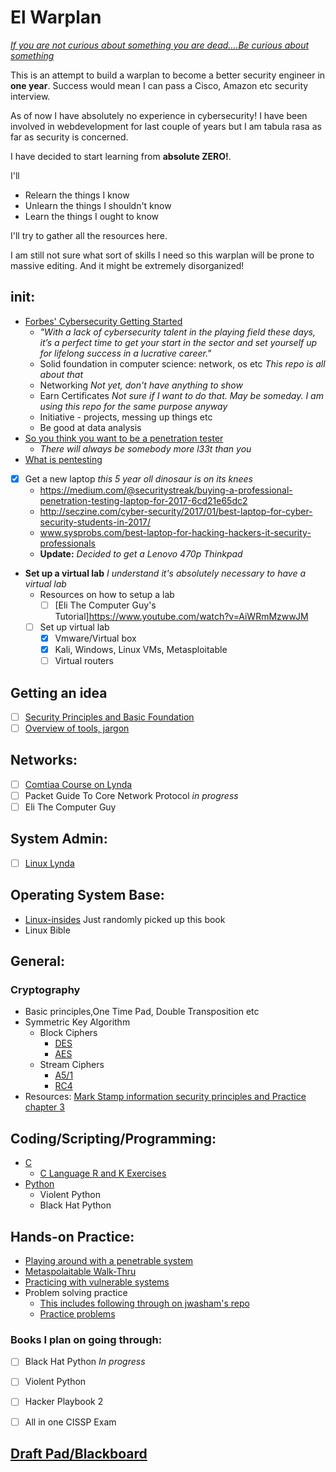 # El Warplan

*[If you are not curious about something you are dead....Be curious about something](https://www.youtube.com/watch?v=be7bvZkgFmY)*

This is an attempt to build a warplan to become a better security engineer in **one year**. Success would mean I can pass a Cisco, Amazon etc security interview.

As of now I have absolutely no experience in cybersecurity! I have been involved in webdevelopment for last couple of years but I am tabula rasa as far as security is concerned.

I have decided to start learning from **absolute ZERO!**.

I'll
- Relearn the things I know
- Unlearn the things I shouldn't know
- Learn the things I ought to know

I'll try to gather all the resources here.

I am still not sure what sort of skills I need so this warplan will be prone to massive editing. And it might be extremely disorganized!

## __init__:
- [Forbes' Cybersecurity Getting Started](https://www.forbes.com/sites/laurencebradford/2017/02/27/how-to-start-a-lucrative-career-in-cybersecurity)
   - _"With a lack of cybersecurity talent in the playing field these days, it’s a perfect time to get your start in the sector and set yourself up for lifelong success in a lucrative career."_
   - Solid foundation in computer science: network, os etc _This repo is all about that_
   - Networking _Not yet, don't have anything to show_
   - Earn Certificates _Not sure if I want to do that. May be someday. I am using this repo for the same purpose anyway_
   - Initiative - projects, messing up things etc
   - Be good at data analysis
- [So you think you want to be a penetration tester](https://www.youtube.com/watch?v=be7bvZkgFmY)
  - _There will always be somebody more l33t than you_
- [What is pentesting](https://www.youtube.com/watch?v=b7jW9X9UqiY)

- [x] Get a new laptop _this 5 year oll dinosaur is on its knees_
  - https://medium.com/@securitystreak/buying-a-professional-penetration-testing-laptop-for-2017-6cd21e65dc2
  - http://seczine.com/cyber-security/2017/01/best-laptop-for-cyber-security-students-in-2017/
  - www.sysprobs.com/best-laptop-for-hacking-hackers-it-security-professionals
  - **Update:** _Decided to get a Lenovo 470p Thinkpad_


- **Set up a virtual lab** _I understand it's absolutely necessary to have a virtual lab_
  - Resources on how to setup a lab
    - [ ] [Eli The Computer Guy's Tutorial]https://www.youtube.com/watch?v=AiWRmMzwwJM
  - [ ] Set up virtual lab
    - [x] Vmware/Virtual box
    - [x] Kali, Windows, Linux VMs, Metasploitable
    - [ ] Virtual routers

## Getting an idea
- [ ] [Security Principles and Basic Foundation](https://www.lynda.com/learning-paths/IT/become-an-it-security-specialist)
- [ ] [Overview of tools, jargon](https://www.lynda.com/learning-paths/IT/become-an-ethical-hacker)

## Networks:
- [ ] [Comtiaa Course on Lynda](https://www.lynda.com/Network-tutorials/CompTIA-Network-Exam-Prep-N10-006-Part-3-World-TCPIP/414773-2.html)
- [ ] Packet Guide To Core Network Protocol _in progress_
- [ ] Eli The Computer Guy

## System Admin:
- [ ] [Linux Lynda](https://www.lynda.com/learning-paths/IT/prepare-for-the-lpic-1-and-comptia-linux-certifications)


## Operating System Base:
- [Linux-insides](https://0xax.gitbooks.io/linux-insides/content/index.html) Just randomly picked up this book
- Linux Bible

## General:

### Cryptography
   - Basic principles,One Time Pad, Double Transposition etc
   - Symmetric Key Algorithm
      - Block Ciphers
         - [DES](https://www.youtube.com/watch?v=G_guTnTcoqg)
         - [AES](https://www.youtube.com/watch?v=ZhILF5Dhx74)
      - Stream Ciphers
         - [A5/1](https://www.youtube.com/watch?v=1GoP_HfF_v4)
         - [RC4](https://www.youtube.com/watch?v=riIp6EQOJOg)
- Resources:
   [Mark Stamp information security principles and Practice chapter 3](https://www.amazon.com/Information-Security-Principles-Mark-Stamp/dp/0470626399)

## Coding/Scripting/Programming:
- [C](https://www.amazon.com/Programming-Language-Brian-W-Kernighan/dp/0131103628)
  - [C Language R and K Exercises](https://github.com/Bazarovay/the_c_programming_language)
- [Python](https://github.com/jwasham/coding-interview-university)
  - Violent Python
  - Black Hat Python

## Hands-on Practice:
- [Playing around with a penetrable system](https://github.com/williej/Metasploit)
- [Metaspolaitable Walk-Thru](http://resources.infosecinstitute.com/metasploitable-2-walkthrough)
- [Practicing with vulnerable systems](https://www.vulnhub.com)
- Problem solving practice
    - [This includes following through on jwasham's repo](https://github.com/Bazarovay/coding-interview-university)
    - [Practice problems](https://github.com/Bazarovay/cybersecurity-warplan/tree/master/problem_solving)

### Books I plan on going through:
- [ ] Black Hat Python _In progress_
- [ ] Violent Python
- [ ] Hacker Playbook 2
- [ ] All in one CISSP Exam


## [Draft Pad/Blackboard](https://github.com/Bazarovay/cybersecurity-warplan/daily_progress/daily_progress.md)
